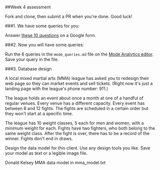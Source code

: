 ##Week 4 assessment

Fork and clone, then submit a PR when you're done. Good luck!

###1. We have some queries for you:

Answer [these 10 questions](https://docs.google.com/forms/d/1pxzwnNQgksO9BOvC56F9fdogG22abKeMXMCECdq6YjU/viewform?usp=send_form) on a Google form.

###2. Now you will have some queries:

Run the 6 queries in the `mode_queries.md` file on the [Mode Analytics editor](https://modeanalytics.com/editor). Save your query in the file.

###3. Database design

A local mixed martial arts (MMA) league has asked you to redesign their web page so they can market events and sell tickets. (Right now it's just a landing page with the league's phone number: 911.)

The league holds an event about once a month at one of a handful of regular venues. Every venue has a different capacity. Every event has between 8 and 12 fights. The fights are scheduled in a certain order but they won't start at a specific time.

The league has 10 weight classes, 5 each for men and women, with a minimum weight for each. Fights have two fighters, who both belong to the same weight class. After the fight is over, there has to be a record of the winner. Fights don't end in draws.

Design the data model for this client. Use any design tools you like. Save your model as text or a legible image file.


Donald Kelsey
MMA data model in mma_model.txt
